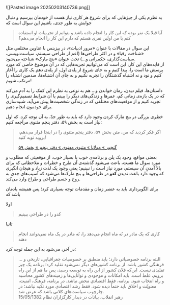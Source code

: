 ![[Pasted image 20250203140736.png]]

به نظرم یکی از چیزهایی که برای شروع هر کاری نیاز هست از خودمان بپرسیم و دنبال جوابش به طور جدی، باشیم این سوال است که

> آیا قبلا یک نفر بوده که این کار را انجام داده باشد و بتوانم از تجربیات او استفاده کنم یا من اولین نفری هستم که دارم این کار را انجام می‌دهم؟

این سوال در مقالات با عنوان «مرور ادبیات»، در بیزینس با عناوین مختلفی مثل «شناخت رقبا» و در اکثر طراحی‌ها (اعم از طراحی سیستم، سیاست‌نویسی، سیاست‌گذاری، حکمرانی و…) تحت عنوان «بنچ مارک» شناخته می‌شود.  
از فایده‌های این کار، این است که می‌توانیم تجربه‌هایی که در آن موضوع خاصی که مورد پرسش ما است را، پیدا کنیم و به جای شروع از پله‌ی اول، از پله‌ی دهم یک کاری را آغاز کنیم و نود و نه اشتباه گذشتگان را تجربه نکنیم و به جای آن اشتباه‌ها، صدمین اشتباه را مرتکب شویم!

داستان‌ها، فیلم دیدن، رمان خواندن و… هم به نوعی به نظرم این کمک را به آدم می‌کند که در یک بازه‌ی زمانی کم، عمرها و زندگی‌های دیگر را ببینم یا آن شرایط تصمیم‌گیری را تجربه کنیم و از موقعیت‌های مختلفی که در زندگی شخصیت‌ها پیش می‌آید، شبیه‌سازی برای خودمون انجام دهیم.

خطری بزرگی در بنچ مارک کردن وجود دارد که باید به طور جدّ، به آن توجه کرد. که اول نیاز است به بخش ۵۹، دفتر پنجم مثنوی مراجعه کنیم:

> اگر فکر کردید که من، متن بخش ۵۹، دفتر پنجم مثنوی را در اینجا قرار می‌دهم، بروید توبه کنید!
> 
> [گنجور » مولانا » مثنوی معنوی » دفتر پنجم » بخش ۵۹](https://web.archive.org/web/20240215014711/https://ganjoor.net/moulavi/masnavi/daftar5/sh59) 

بعضی مواقع، وجود یک پلن و برنامه‌ی خوب یا بسیار خوب، از موقعیتی که مطلوب و مورد سوال ما هست، باعث می‌شود گذشته‌ی آن طرح و خطرات و ملاحظاتی که برای بالا آمدنِ آن سیستم، مورد نیاز است را نبینیم؛ یعنی وجود یک لذت زیاد و هیجان انگیزی که وجود دارد باعث ندیدن **کدو** در طراحی‌ها و بنچ مارک‌ها می‌شود که آسیب‌های جدی به روح و جسم طراحی و طراح وارد می‌کند.

برای الگوبرداری باید به عنصر زمان و مقدمات توجه بسیاری کرد؛ پس همیشه یادمان باشد که

اولا

> کدو را در طراحی ببینیم

ثانیا

> کاری که یک مادر در نُه ماه انجام می‌دهد را، نُه مادر در یک ماه نمی‌توانند انجام دهند

در آخر، می‌شود به این جمله توجه کرد:

> … البته برنامه خصوصیاتی دارد؛ باید منطبق بر خصوصیات جغرافیایی، تاریخی و فرهنگی کشور باشد. از برنامه کشورهای دیگر نمی‌شود تقلید کرد؛ برنامه یک چیز تقلیدی نیست. این‌که فلان کشور از این راه به توسعه رسید، پس ما هم از این راه برویم، غلط است. باید امکانات و موجودی و توانایی‌ها و زمینه‌های کشور محاسبه و راه انتخاب شود. برنامه، فقط اقتصادىِ محض نباشد. در برنامه، فرهنگ، امنیت، معنویّت و اخلاق باید حتماً دیده شود. فقط رشد اقتصادی مورد تکیه نباشد؛ در چارچوب سیاست‌های کلانی باشد که عرض شد.  
> رهبر انقلاب، بیانات در دیدار کارگزاران نظام 15/05/1382